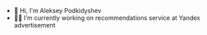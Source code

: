 - 👋 Hi, I'm Aleksey Podkidyshev
- 👨‍💻 I’m currently working on recommendations service at Yandex advertisement
